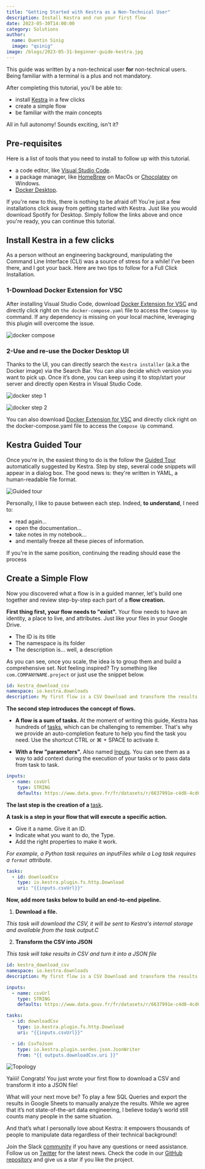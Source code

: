 ```yaml
---
title: "Getting Started with Kestra as a Non-Technical User"
description: Install Kestra and run your first flow
date: 2023-05-30T14:00:00
category: Solutions
author:
  name: Quentin Sinig
  image: "qsinig"
image: /blogs/2023-05-31-beginner-guide-kestra.jpg
---
```

This guide was written by a non-technical user **for** non-technical users. Being familiar with a terminal is a plus and not mandatory.

After completing this tutorial, you'll be able to:

- install [Kestra](https://github.com/kestra-io/kestra) in a few clicks
- create a simple flow
- be familiar with the main concepts

All in full autonomy! Sounds exciting, isn't it?

## Pre-requisites ##

Here is a list of tools that you need to install to follow up with this tutorial.

- a code editor, like [Visual Studio Code](https://code.visualstudio.com/download).
- a package manager, like [HomeBrew](https://brew.sh/) on MacOs or [Chocolatey](https://chocolatey.org/) on Windows.
- [Docker Desktop](https://www.docker.com/products/docker-desktop/).

If you're new to this, there is nothing to be afraid of! You're just a few installations click away from getting started with Kestra. Just like you would download Spotify for Desktop. Simply follow the links above and once you're ready, you can continue this tutorial.

## Install Kestra in a few clicks ##

As a person without an engineering background, manipulating the Command Line Interface (CLI) was a source of stress for a while! I’ve been there, and I got your back. Here are two tips to follow for a Full Click Installation.

### 1-Download Docker Extension for VSC ### 
After installing Visual Studio Code, download [Docker Extension for VSC](https://marketplace.visualstudio.com/items?itemName=ms-azuretools.vscode-docker) and directly click right on `the docker-compose.yaml` file to access the `Compose Up` command. If any dependency is missing on your local machine, leveraging this plugin will overcome the issue.

![docker compose](/blogs/2023-05-31-beginner-guide-kestra/docker.png)

### 2-Use and re-use the Docker Desktop UI ### 
Thanks to the UI, you can directly search the `Kestra installer` (a.k.a the Docker image) via the Search Bar. You can also decide which version you want to pick up. Once it’s done, you can keep using it to stop/start your server and directly open Kestra in Visual Studio Code.

![docker step 1](/blogs/2023-05-31-beginner-guide-kestra/docker-step-1.png)

![docker step 2](/blogs/2023-05-31-beginner-guide-kestra/docker-step-2.png)

You can also download [Docker Extension for VSC](https://marketplace.visualstudio.com/items?itemName=ms-azuretools.vscode-docker) and directly click right on the docker-compose.yaml file to access the `Compose Up` command.

## Kestra Guided Tour ## 

Once you're in, the easiest thing to do is the follow the [Guided Tour](https://kestra.io/docs/flow-examples/example-guided-tour.html) automatically suggested by Kestra. Step by step, several code snippets will appear in a dialog box. The good news is: they're written in YAML, a human-readable file format.

![Guided tour](/blogs/2023-05-31-beginner-guide-kestra/guided-tour.png)

Personally, I like to pause between each step. Indeed, **to understand**, I need to:

- read again...
- open the documentation...
- take notes in my notebook...
- and mentally freeze all these pieces of information.

If you're in the same position, continuing the reading should ease the process

## Create a Simple Flow ##

Now you discovered what a flow is in a guided manner, let's build one together and review step-by-step each part of a **flow creation.**

**First thing first, your flow needs to "exist".** Your flow needs to have an identity, a place to live, and attributes. Just like your files in your Google Drive.

- The ID is its title
- The namespace is its folder
- The description is... well, a description

As you can see, once you scale, the idea is to group them and build a comprehensive set. Not feeling inspired? Try something like `com.COMPANYNAME.project` or just use the snippet below.

```yaml
id: kestra_download_csv
namespace: io.kestra.downloads
description: My first flow is a CSV Download and transform the results into JSON
```
**The second step introduces the concept of flows.**

- **A flow is a sum of tasks.**
At the moment of writing this guide, Kestra has hundreds of [tasks](https://kestra.io/docs/developer-guide/tasks), which can be challenging to remember. That's why we provide an auto-completion feature to help you find the task you need. Use the shortcut CTRL or ⌘ + SPACE to activate it.

- **With a few "parameters".**
Also named [Inputs](https://kestra.io/docs/developer-guide/inputs). You can see them as a way to add context during the execution of your tasks or to pass data from task to task.

```yaml
inputs:
  - name: csvUrl
    type: STRING
    defaults: https://www.data.gouv.fr/fr/datasets/r/6637991e-c4d8-4cd6-854e-ce33c5ab49d5
```
**The last step is the creation of a** [task](https://kestra.io/docs/developer-guide/tasks)**.**

**A task is a step in your flow that will execute a specific action.**

-   Give it a name. Give it an ID.
-   Indicate what you want to do, the Type.
-   Add the right properties to make it work.

*For example, a Python task requires an inputFiles while a Log task requires a `format` attribute.*

```yaml
tasks:
  - id: downloadCsv
    type: io.kestra.plugin.fs.http.Download
    uri: "{{inputs.csvUrl}}"
```

**Now, add more tasks below to build an end-to-end pipeline.**

1. **Download a file.**

*This task will download the CSV, it will be sent to Kestra's internal storage and available from the task output.C*

2. **Transform the CSV into JSON**

*This task will take results in CSV and turn it into a JSON file*


```yaml
id: kestra_download_csv
namespace: io.kestra.downloads
description: My first flow is a CSV Download and transform the results into JSON

inputs:
  - name: csvUrl
    type: STRING
    defaults: https://www.data.gouv.fr/fr/datasets/r/6637991e-c4d8-4cd6-854e-ce33c5ab49d5

tasks:
  - id: downloadCsv
    type: io.kestra.plugin.fs.http.Download
    uri: "{{inputs.csvUrl}}"

  - id: CsvToJson
    type: io.kestra.plugin.serdes.json.JsonWriter
    from: "{{ outputs.downloadCsv.uri }}"
```

![Topology](/blogs/2023-05-31-beginner-guide-kestra/topo.png)

Yaiiii! Congrats! You just wrote your first flow to download a CSV and transform it into a JSON file!

What will your next move be? To play a few SQL Queries and export the results in Google Sheets to manually analyze the results. While we agree that it’s not state-of-the-art data engineering, I believe today’s world still counts many people in the same situation.

And that’s what I personally love about Kestra: it empowers thousands of people to manipulate data regardless of their technical background!

Join the Slack [community](https://kestra.io/slack) if you have any questions or need assistance.
Follow us on [Twitter](https://twitter.com/kestra_io) for the latest news. 
Check the code in our [GitHub repository](https://github.com/kestra-io/kestra) and give us a star if you like the project.
